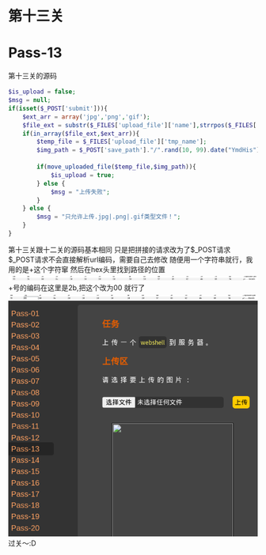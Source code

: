 # 第十三关
# Pass-13

第十三关的源码

```php
$is_upload = false;
$msg = null;
if(isset($_POST['submit'])){
    $ext_arr = array('jpg','png','gif');
    $file_ext = substr($_FILES['upload_file']['name'],strrpos($_FILES['upload_file']['name'],".")+1);
    if(in_array($file_ext,$ext_arr)){
        $temp_file = $_FILES['upload_file']['tmp_name'];
        $img_path = $_POST['save_path']."/".rand(10, 99).date("YmdHis").".".$file_ext;

        if(move_uploaded_file($temp_file,$img_path)){
            $is_upload = true;
        } else {
            $msg = "上传失败";
        }
    } else {
        $msg = "只允许上传.jpg|.png|.gif类型文件！";
    }
}
```
第十三关跟十二关的源码基本相同
只是把拼接的请求改为了$\_POST请求
$\_POST请求不会直接解析url编码，需要自己去修改
随便用一个字符串就行，我用的是+这个字符窜
然后在hex头里找到路径的位置
![image](./images/image48.png)
+号的编码在这里是2b,把这个改为00
就行了
![image](./images/image49.png)
![image](./images/image50.png)
过关～:D

